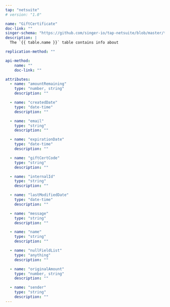```yaml
---
tap: "netsuite"
# version: "1.0"

name: "GiftCertificate"
doc-link: ""
singer-schema: "https://github.com/singer-io/tap-netsuite/blob/master/tap_netsuite/schemas/GiftCertificate.json"
description: |
  The `{{ table.name }}` table contains info about 

replication-method: ""

api-method:
    name: ""
    doc-link: ""

attributes:
  - name: "amountRemaining"
    type: "number, string"
    description: ""

  - name: "createdDate"
    type: "date-time"
    description: ""

  - name: "email"
    type: "string"
    description: ""

  - name: "expirationDate"
    type: "date-time"
    description: ""

  - name: "giftCertCode"
    type: "string"
    description: ""

  - name: "internalId"
    type: "string"
    description: ""

  - name: "lastModifiedDate"
    type: "date-time"
    description: ""

  - name: "message"
    type: "string"
    description: ""

  - name: "name"
    type: "string"
    description: ""

  - name: "nullFieldList"
    type: "anything"
    description: ""

  - name: "originalAmount"
    type: "number, string"
    description: ""

  - name: "sender"
    type: "string"
    description: ""
---
```

